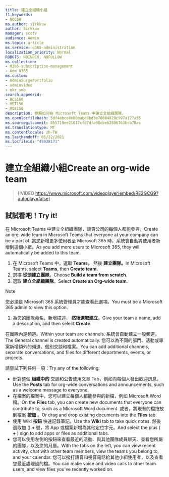 ```yaml
---
title: 建立全組織小組
f1.keywords:
- NOCSH
ms.author: sirkkuw
author: Sirkkuw
manager: scotv
audience: Admin
ms.topic: article
ms.service: o365-administration
localization_priority: Normal
ROBOTS: NOINDEX, NOFOLLOW
ms.collection:
- M365-subscription-management
- Adm_O365
ms.custom:
- AdminSurgePortfolio
- adminvideo
- okr_smb
search.appverid:
- BCS160
- MET150
- MOE150
description: 瞭解如何在 Microsoft Teams 中建立全組織團隊。
ms.openlocfilehash: 5df4ebce8e80babd8bd3e70004829c997a127a55
ms.sourcegitcommit: 855719ee21017cf87dfa98cbe62806763bcb78ac
ms.translationtype: MT
ms.contentlocale: zh-TW
ms.lasthandoff: 01/22/2021
ms.locfileid: "49928171"
---
```

# <a name="create-an-org-wide-team"></a><span data-ttu-id="3b257-103">建立全組織小組</span><span class="sxs-lookup"><span data-stu-id="3b257-103">Create an org-wide team</span></span>

> [!VIDEO https://www.microsoft.com/videoplayer/embed/RE2GCG9?autoplay=false]

## <a name="try-it"></a><span data-ttu-id="3b257-104">試試看吧！</span><span class="sxs-lookup"><span data-stu-id="3b257-104">Try it!</span></span>

<span data-ttu-id="3b257-105">在 Microsoft Teams 中建立全組織團隊，讓貴公司的每個人都能參與。</span><span class="sxs-lookup"><span data-stu-id="3b257-105">Create an org-wide team in Microsoft Teams that everyone at your company can be a part of.</span></span> <span data-ttu-id="3b257-106">當您新增更多使用者至 Microsoft 365 時，系統會自動將使用者新增到這個小組。</span><span class="sxs-lookup"><span data-stu-id="3b257-106">As you add more users to Microsoft 365, they will automatically be added to this team.</span></span>

1. <span data-ttu-id="3b257-107">在 Microsoft Teams 中，選取  **Teams，** 然後 **建立團隊。**</span><span class="sxs-lookup"><span data-stu-id="3b257-107">In Microsoft Teams, select  **Teams**, then **Create team.**</span></span>
2. <span data-ttu-id="3b257-108">選擇  **從頭建立團隊**。</span><span class="sxs-lookup"><span data-stu-id="3b257-108">Choose  **Build a team from scratch**.</span></span>
3. <span data-ttu-id="3b257-109">選取  **建立全組織團隊**。</span><span class="sxs-lookup"><span data-stu-id="3b257-109">Select  **Create an Org-wide team**.</span></span>

> [!NOTE]
> <span data-ttu-id="3b257-110">您必須是 Microsoft 365 系統管理員才能查看此選項。</span><span class="sxs-lookup"><span data-stu-id="3b257-110">You must be a Microsoft 365 admin to view this option.</span></span>

1. <span data-ttu-id="3b257-111">為您的團隊命名、新增描述，  **然後選取建立**。</span><span class="sxs-lookup"><span data-stu-id="3b257-111">Give your team a name, add a description, and then select  **Create**.</span></span>

<span data-ttu-id="3b257-112">在團隊內是頻道。</span><span class="sxs-lookup"><span data-stu-id="3b257-112">Within your team are channels.</span></span> <span data-ttu-id="3b257-113">系統會自動建立一般頻道。</span><span class="sxs-lookup"><span data-stu-id="3b257-113">The General channel is created automatically.</span></span> <span data-ttu-id="3b257-114">您可以為不同的部門、活動或專案新增額外的頻道、個別交談和檔案。</span><span class="sxs-lookup"><span data-stu-id="3b257-114">You can add additional channels, separate conversations, and files for different departments, events, or projects.</span></span>

<span data-ttu-id="3b257-115">請嘗試下列任何一項：</span><span class="sxs-lookup"><span data-stu-id="3b257-115">Try any of the following:</span></span>

- <span data-ttu-id="3b257-116">針對整個  **組織中的** 交談和公告使用文章 Tab，例如向每個人發出歡迎訊息。</span><span class="sxs-lookup"><span data-stu-id="3b257-116">Use the  **Posts** tab for org-wide conversations and announcements, such as a welcome message to everyone.</span></span>
- <span data-ttu-id="3b257-117">在檔案的檔案中，您可以建立每個人都能參與的新檔，例如 Microsoft Word 檔。</span><span class="sxs-lookup"><span data-stu-id="3b257-117">On the  **Files** tab, you can create new documents that everyone can contribute to, such as a Microsoft Word document.</span></span> <span data-ttu-id="3b257-118">或者，將現有的檔拖放到檔案  **按鈕** 。</span><span class="sxs-lookup"><span data-stu-id="3b257-118">Or drag and drop existing documents into the  **Files** tab.</span></span>
- <span data-ttu-id="3b257-119">使用 Wiki  **按鈕** 快速記錄筆記。</span><span class="sxs-lookup"><span data-stu-id="3b257-119">Use the  **Wiki** tab to take quick notes.</span></span> <span data-ttu-id="3b257-120">然後選取加 () **+** 號，將 App 或檔案新增為其他定位字元。</span><span class="sxs-lookup"><span data-stu-id="3b257-120">And select the plus ( **+** ) sign to add apps or files as additional tabs.</span></span>
- <span data-ttu-id="3b257-121">您可以使用左側的按鈕來查看最近的活動、與其他團隊成員聊天、查看您所屬的團隊，以及您的月曆。</span><span class="sxs-lookup"><span data-stu-id="3b257-121">With the tabs on the left, you can view recent activity, chat with other team members, view the teams you belong to, and your calendar.</span></span> <span data-ttu-id="3b257-122">您可以撥打語音和視音電話給其他小組使用者，以及查看您最近處理過的檔。</span><span class="sxs-lookup"><span data-stu-id="3b257-122">You can make voice and video calls to other team users, and view files you've recently worked on.</span></span>